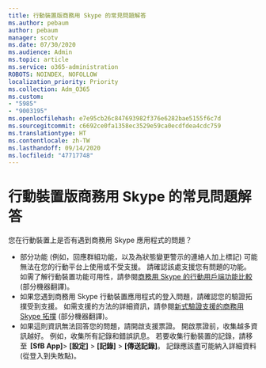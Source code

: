```yaml
---
title: 行動裝置版商務用 Skype 的常見問題解答
ms.author: pebaum
author: pebaum
manager: scotv
ms.date: 07/30/2020
ms.audience: Admin
ms.topic: article
ms.service: o365-administration
ROBOTS: NOINDEX, NOFOLLOW
localization_priority: Priority
ms.collection: Adm_O365
ms.custom:
- "5985"
- "9003195"
ms.openlocfilehash: e7e95cb26c847693982f376e6282bae5155f6c7d
ms.sourcegitcommit: c6692ce0fa1358ec3529e59ca0ecdfdea4cdc759
ms.translationtype: HT
ms.contentlocale: zh-TW
ms.lasthandoff: 09/14/2020
ms.locfileid: "47717748"
---
```

# <a name="answers-to-common-issues-with-skype-for-business-for-mobile"></a>行動裝置版商務用 Skype 的常見問題解答

您在行動裝置上是否有遇到商務用 Skype 應用程式的問題？

- 部分功能 (例如，回應群組功能，以及為狀態變更警示的連絡人加上標記) 可能無法在您的行動平台上使用或不受支援。 請確認該處支援您有問題的功能。 如需了解行動裝置功能可用性，請參閱[商務用 Skype 的行動用戶端功能比較](https://technet.microsoft.com/library/Dn951412.aspx) \(部分機器翻譯\)。
- 如果您遇到商務用 Skype 行動裝置應用程式的登入問題，請確認您的驗證拓撲受到支援。 如需支援的方法的詳細資訊，請參閱[新式驗證支援的商務用 Skype 拓撲](https://docs.microsoft.com/skypeforbusiness/plan-your-deployment/modern-authentication/topologies-supported) \(部分機器翻譯\)。  
- 如果這則資訊無法回答您的問題，請開啟支援票證。 開啟票證前，收集越多資訊越好。 例如，收集所有記錄和錯誤訊息。 若要收集行動裝置的記錄，請移至  **[SfB App]**>  **[設定]** >  **[記錄]** >  **[傳送記錄]**。 記錄應該盡可能納入詳細資料 (從登入到失敗點)。
